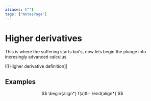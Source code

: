```yaml
---
aliases: [""]
tags: ["NotesPage"]
---
```


# Higher derivatives
This is where the suffering starts boi's, now lets begin the plunge into incresingly advanced calculus.

![[Higher derivative definition]]

## Examples

$$
\begin{align*}
f(x)&=
\end{align*}
$$
